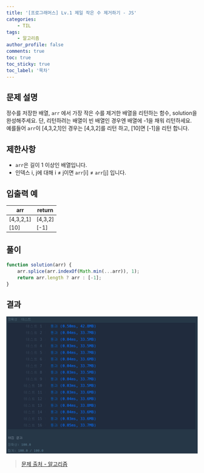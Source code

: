 ```yaml
---
title: '[프로그래머스] Lv.1 제일 작은 수 제거하기 - JS'
categories:
    - TIL
tags:
    - 알고리즘
author_profile: false
comments: true
toc: true
toc_sticky: true
toc_label: '목차'
---
```


## 문제 설명

정수를 저장한 배열, `arr` 에서 가장 작은 수를 제거한 배열을 리턴하는 함수, solution을 완성해주세요. 단, 리턴하려는 배열이 빈 배열인 경우엔 배열에 -1을 채워 리턴하세요. 예를들어 `arr`이 [4,3,2,1]인 경우는 [4,3,2]를 리턴 하고, [10]면 [-1]을 리턴 합니다.

## 제한사항

-   `arr`은 길이 1 이상인 배열입니다.
-   인덱스 i, j에 대해 i ≠ j이면 `arr`[i] ≠ `arr`[j] 입니다.

## 입출력 예

| arr       | return  |
| --------- | ------- |
| [4,3,2,1] | [4,3,2] |
| [10]      | [-1]    |

## 풀이

```javascript
function solution(arr) {
    arr.splice(arr.indexOf(Math.min(...arr)), 1);
    return arr.length ? arr : [-1];
}
```

## 결과

![result](/assets/images/2023/08/21/algorithm-22-result.png)

> [문제 출처 - 알고리즘](https://school.programmers.co.kr/learn/courses/30/lessons/12935#)
